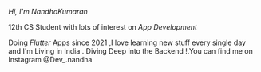 *Hi, I'm NandhaKumaran*

12th CS Student with lots of interest on *App Development*

Doing *Flutter* Apps since 2021 ,I love learning new stuff every single day and I'm Living in India .
Diving Deep into the Backend !.You can find me on Instagram @Dev_.nandha
